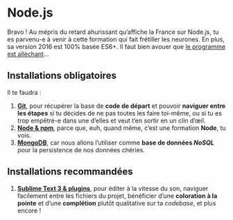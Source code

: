 # Node.js

Bravo !  Au mépris du retard ahurissant qu’affiche la France sur Node.js, tu es parvenu-e à venir à cette formation qui fait frétiller les neurones.  En plus, sa version 2016 est 100% basée ES6+.  Il faut bien avouer que [le programme est alléchant](http://www.js-attitude.fr/js-total/#programme)…

## Installations obligatoires

Il te faudra :

1. **[Git](../software/git.md)**, pour récupérer la base de **code de départ** et pouvoir **naviguer entre les étapes** si tu décides de ne pas toutes les faire toi-même, ou si tu es trop empêtré-e dans une d’elles et veut t’en sortir en un clin d’œil.
2. **[Node & npm](../software/node.md)**, parce que, euh, quand même, c’est une formation **Node**, tu vois.
3. **[MongoDB](../software/mongodb.md)**, car nous allons l’utiliser comme **base de données *NoSQL*** pour la persistence de nos données chéries.

## Installations recommandées

1. **[Sublime Text 3 & plugins](../software/st3.md)**, pour éditer à la vitesse du son, naviguer facilement entre les fichiers du projet, bénéficier d’une **coloration à la pointe** et d’une **complétion** plutôt qualitative sur ta *codebase*, et plus encore !
